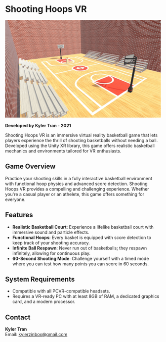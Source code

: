 # Shooting Hoops VR
![Game Preview](preview.png)

**Developed by Kyler Tran - 2021**

Shooting Hoops VR is an immersive virtual reality basketball game that lets players experience the thrill of shooting basketballs without needing a ball. Developed using the Unity XR library, this game offers realistic basketball mechanics and environments tailored for VR enthusiasts.

## Game Overview

Practice your shooting skills in a fully interactive basketball environment with functional hoop physics and advanced score detection. Shooting Hoops VR provides a compelling and challenging experience. Whether you're a casual player or an athelete, this game offers something for everyone.

## Features

- **Realistic Basketball Court**: Experience a lifelike basketball court with immersive sound and particle effects.
- **Functional Hoops**: Every basket is equipped with score detection to keep track of your shooting accuracy.
- **Infinite Ball Respawn**: Never run out of basketballs; they respawn infinitely, allowing for continuous play.
- **60-Second Shooting Mode**: Challenge yourself with a timed mode where you can test how many points you can score in 60 seconds.

## System Requirements

- Compatible with all PCVR-compatible headsets.
- Requires a VR-ready PC with at least 8GB of RAM, a dedicated graphics card, and a modern processor.

## Contact

**Kyler Tran**  
Email: [kylerzinbox@gmail.com](mailto:kylerzinbox@gmail.com)
